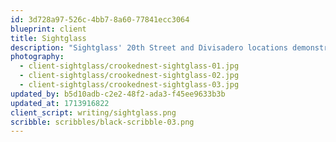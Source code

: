 ```yaml
---
id: 3d728a97-526c-4bb7-8a60-77841ecc3064
blueprint: client
title: Sightglass
description: "Sightglass' 20th Street and Divisadero locations demonstrate a unified vision with thoughtful distinctions based on geographical location and architecture. Occupying a corner Victorian, the Divisadero store's warm, mid-century furnishings are the backdrop for centerpiece sansevieria masoniana in sculptural ceramic vessels designed in collaboration with BZIPPY. A light-filled space with expansive factory windows is the site of the coffee roaster's 20th Street shop, where an above-door ledge with seasonal foliage selections flourish in natural sunlight."
photography:
  - client-sightglass/crookednest-sightglass-01.jpg
  - client-sightglass/crookednest-sightglass-02.jpg
  - client-sightglass/crookednest-sightglass-03.jpg
updated_by: b5d10adb-c2e2-48f2-ada3-f45ee9633b3b
updated_at: 1713916822
client_script: writing/sightglass.png
scribble: scribbles/black-scribble-03.png
---
```


